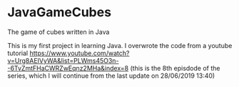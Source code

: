 # JavaGameCubes
The game of cubes written in Java

This is my first project in learning Java. I overwrote the code from a youtube tutorial https://www.youtube.com/watch?v=Urg8AEIVyWA&list=PLWms45O3n--6TvZmtFHaCWRZwEqnz2MHa&index=8 (this is the 8th episdode of the series, which I will continue from the last update on 28/06/2019 13:40)
